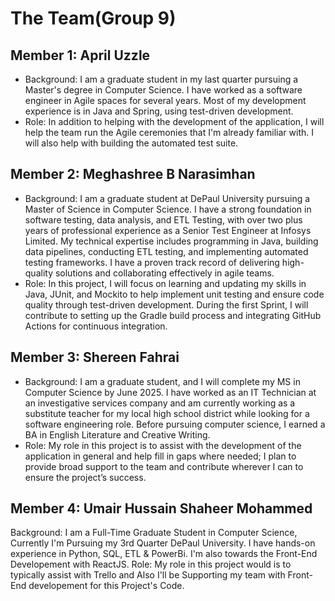 # The Team(Group 9)

## Member 1: April Uzzle
- Background: I am a graduate student in my last quarter pursuing a Master's degree in Computer Science. I have worked as a software engineer in Agile spaces for several years. Most of my development experience is in Java and Spring, using test-driven development.
- Role: In addition to helping with the development of the application, I will help the team run the Agile ceremonies that I'm already familiar with. I will also help with building the automated test suite.

## Member 2: Meghashree B Narasimhan
- Background: I am a graduate student at DePaul University pursuing a Master of Science in Computer Science. I have a strong foundation in software testing, data analysis, and ETL Testing, with over two plus years of professional experience as a Senior Test Engineer at Infosys Limited. My technical expertise includes programming in Java, building data pipelines, conducting ETL testing, and implementing automated testing frameworks. I have a proven track record of delivering high-quality solutions and collaborating effectively in agile teams.
- Role: In this project, I will focus on learning and updating my skills in Java, JUnit, and Mockito to help implement unit testing and ensure code quality through test-driven development. During the first Sprint, I will contribute to setting up the Gradle build process and integrating GitHub Actions for continuous integration.

## Member 3: Shereen Fahrai
- Background: I am a graduate student, and I will complete my MS in Computer Science by June 2025. I have worked as an IT Technician at an investigative services company and am currently working as a substitute teacher for my local high school district while looking for a software engineering role. Before pursuing computer science, I earned a BA in English Literature and Creative Writing.
- Role: My role in this project is to assist with the development of the application in general and help fill in gaps where needed; I plan to provide broad support to the team and contribute wherever I can to ensure the project’s success.

## Member 4: Umair Hussain Shaheer Mohammed
Background: I am a Full-Time Graduate Student in Computer Science, Currently I'm Pursuing my 3rd Quarter DePaul University. I have hands-on experience in Python, SQL, ETL & PowerBi. I'm also towards the Front-End Developement with ReactJS.
Role: My role in this project would is to typically assist with Trello and Also I'll be Supporting my team with Front-End developement for this Project's Code. 

